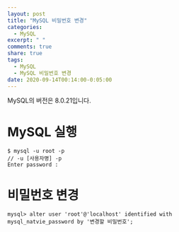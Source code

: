 ```yaml
---
layout: post
title: "MySQL 비밀번호 변경"
categories:
  - MySQL
excerpt: " "
comments: true
share: true
tags:
  - MySQL
  - MySQL 비밀번호 변경
date: 2020-09-14T00:14:00-0:05:00
---
```


MySQL의 버전은 8.0.21입니다.

# MySQL 실행

```
$ mysql -u root -p
// -u [사용자명] -p
Enter password :
```

# 비밀번호 변경

```
mysql> alter user 'root'@'localhost' identified with mysql_natvie_password by '변경할 비밀번호';
```
